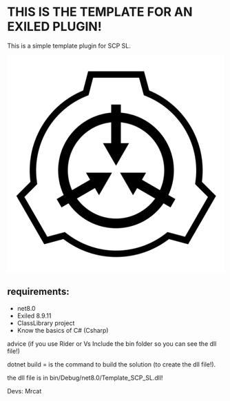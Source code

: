 ﻿# THIS IS THE TEMPLATE FOR AN EXILED PLUGIN!

This is a simple template plugin for SCP SL.

<img src="Template_SCP_SL/Images/README_image.svg">

requirements:
-

- net8.0 
- Exiled 8.9.11
- ClassLibrary project
- Know the basics of C# (Csharp)

advice (if you use Rider or Vs Include the bin folder so you can see the dll file!)

dotnet build = is the command to build the solution (to create the dll file!).

the dll file is in bin/Debug/net8.0/Template_SCP_SL.dll!

Devs: Mrcat
